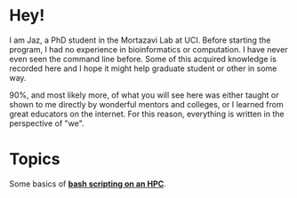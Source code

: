 # Hey!

I am Jaz, a PhD student in the Mortazavi Lab at UCI. Before starting the program, I had no experience in bioinformatics or computation. I have never even seen the command line before. Some of this acquired knowledge is recorded here and I hope it might help graduate student or other in some way.

90%, and most likely more, of what you will see here was either taught or shown to me directly by wonderful mentors and colleges, or I learned from great educators on the internet. For this reason, everything is written in the perspective of "we".

# Topics

Some basics of [**bash scripting on an HPC**](./some_HPC_scripting_101.md).

